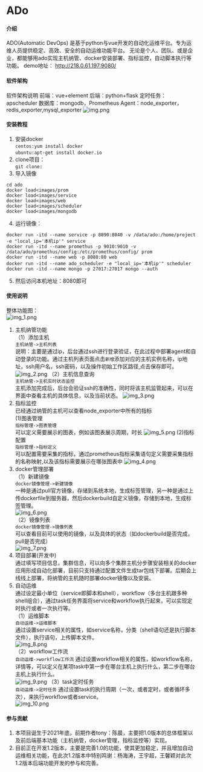 # ADo

#### 介绍

ADO(Automatic DevOps) 是基于python与vue开发的自动化运维平台。专为运维人员提供稳定、高效、安全的自动运维功能平台。
无论是个人、团队、或是企业，都能够用ado实现主机纳管、docker安装部署、指标监控，自动脚本执行等功能。
demo地址：
http://218.0.61.197:9080/

#### 软件架构
软件架构说明
前端：vue+element
后端：python+flask
定时任务：apscheduler
数据库：mongodb，Prometheus
Agent：node_exporter，redis_exporter,mysql_exporter
![img.png](doc_file/img.png)

#### 安装教程

1. 安装docker  
`centos:yum install docker`  
`ubuntu:apt-get install docker.io`  
2. clone项目：  
`git clone:`  
3. 导入镜像  
```commandline
cd ado
docker load<images/prom
docker load<images/service
docker load<images/web
docker load<images/scheduler
docker load<images/mongodb
```
4. 运行镜像：
```commandline
docker run -itd --name service -p 8090:8040 -v /data/ado:/home/project -e "local_ip='本机ip'" service
docker run -itd --name promethus -p 9010:9010 -v /data/ado/promethus/config:/etc/promethus/config/ prom
docker run -itd --name web -p 8080:80 web
docker run -itd --name ado_scheduler -e "local_ip='本机ip'" scheduler
docker run -itd --name mongo -p 27017:27017 mongo --auth
```
5. 然后访问本机地址：8080即可


#### 使用说明
整体功能图：  
![img_1.png](doc_file/img_1.png)
1. 主机纳管功能  
（1）添加主机  
`主机纳管->主机列表`  
说明：主要是通过ip，后台通过ssh进行登录验证，在此过程中部署agent和自动登录的功能。通过主机列表页面点击`新增`添加对应的主机实例名称，ip地址，ssh用户名，ssh密码，以及操作初始工作区路径,点击保存即可。  
![img_2.png](doc_file/img_2.png)
（2）主机信息查询  
`主机纳管->主机实时状态监控`  
主机添加完成后，后台会验证ssh的准确性，同时将该主机监管起来，可以在界面中查看主机的具体信息，以及当前状态。
![img_3.png](doc_file/img_3.png)
2. 指标监控  
已经通过纳管的主机可以查看node_exporter中所有的指标  
(1)图表管理  
`指标管理->图表管理`  
可以定义需要展示的图表，例如该图表展示周期，时长 
![img_5.png](doc_file/img_5.png)
(2)指标配置  
`指标管理->指标定义`  
可以配置需要采集的指标，通过prometheus指标采集语句定义需要采集指标的名称映射,以及该指标需要展示在哪张图表中
![img_4.png](doc_file/img_4.png)
3. docker管理部署  
（1）新建镜像  
`docker镜像管理->新建镜像`  
一种是通过pull官方镜像，存储到系统本地，生成标签管理，另一种是通过上传dockerfile到服务器，然后dockerbuild自定义镜像，存储到本地，生成标签管理。  
![img_6.png](doc_file/img_6.png)  
（2）镜像列表  
`docker镜像管理->镜像列表`  
可以查看目前可以使用的镜像，以及具体的状态（如dockerbuild是否完成，pull是否完成）  
![img_7.png](doc_file/img_7.png)  
4. 项目部署(开发中)  
通过填写项目信息，集群信息，可以向多个集群主机分步骤安装相关的docker应用形成自动化部署，目前只支持通过配置文件生成tar包线下部署。后期会上线线上部署，将纳管的主机随时部署docker镜像以及安装。  
5. 自动运维  
通过设定最小单位（service即脚本和shell），workflow（多台主机跟多种shell组合），通过task任务界面将service和workflow执行起来，可以实现定时执行或者一次执行等。  
（1）运维脚本  
`自动运维->运维脚本`  
通过设置service相关的属性，如service名称，分类（shell语句还是执行脚本文件），执行语句，上传脚本文件。  
![img_8.png](doc_file/img_8.png)  
（2）workflow工作流  
`自动运维->workflow工作流` 
通过设置workflow相关的属性，如workflow名称，详情等，可以定义在某项task中第一步在哪台主机上执行什么，第二步在哪台主机上执行什么。  
![img_9.png](doc_file/img_9.png) 
（3）task定时任务  
`自动运维->定时任务` 
通过设置task的执行周期（一次，或者定时，或者循环多次），来执行workflow或者service。  
![img_10.png](doc_file/img_10.png)
#### 参与贡献

1. 本项目诞生于2021年底，前期作者tony：陈晨，主要把1.0版本的总体框架以及前后端基本功能（主机纳管，docker管理，指标监控等）实现。
2. 目前正在开发1.2版本，主要是完善1.0的功能，使其更加稳定，并且增加自动运维相关功能，在此次1.2版本中特别鸣谢：杨海涛，王宇超，王馨颖对此次1.2版本后端功能开发的参与和完善。



